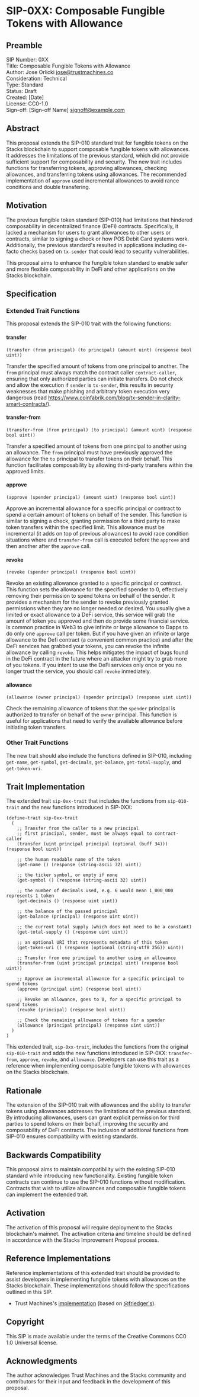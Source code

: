 # SIP-0XX: Composable Fungible Tokens with Allowance

## Preamble

SIP Number: 0XX  
Title: Composable Fungible Tokens with Allowance  
Author: Jose Orlicki <jose@trustmachines.co>  
Consideration: Technical  
Type: Standard  
Status: Draft  
Created: [Date]  
License: CC0-1.0  
Sign-off: [Sign-off Name] <signoff@example.com>  

## Abstract

This proposal extends the SIP-010 standard trait for fungible tokens on the Stacks blockchain to support composable fungible tokens with allowances. It addresses the limitations of the previous standard, which did not provide sufficient support for composability and security. The new trait includes functions for transferring tokens, approving allowances, checking allowances, and transferring tokens using allowances. The recommended implementation of `approve` used incremental allowances to avoid rance conditions and double transfering.

## Motivation

The previous fungible token standard (SIP-010) had limitations that hindered composability in decentralized finance (DeFi) contracts. Specifically, it lacked a mechanism for users to grant allowances to other users or contracts, similar to signing a check or how POS Debit Card systems work. Additionally, the previous standard's resulted in applications including de-facto checks based on `tx-sender` that could lead to security vulnerabilities.

This proposal aims to enhance the fungible token standard to enable safer and more flexible composability in DeFi and other applications on the Stacks blockchain.

## Specification

### Extended Trait Functions

This proposal extends the SIP-010 trait with the following functions:

#### transfer

`(transfer (from principal) (to principal) (amount uint) (response bool uint))`

Transfer the specified amount of tokens from one principal to another. The `from` principal must always match the contract caller `contract-caller`, ensuring that only authorized parties can initiate transfers. Do not check and allow the execution if `sender` is `tx-sender`, this results in security weaknesses that make phishing and arbitrary token execution very dangerous (read https://www.coinfabrik.com/blog/tx-sender-in-clarity-smart-contracts/).

#### transfer-from

`(transfer-from (from principal) (to principal) (amount uint) (response bool uint))`

Transfer a specified amount of tokens from one principal to another using an allowance. The `from` principal must have previously approved the allowance for the `to` principal to transfer tokens on their behalf. This function facilitates composability by allowing third-party transfers within the approved limits.

#### approve

`(approve (spender principal) (amount uint) (response bool uint))`

Approve an incremental allowance for a specific principal or contract to spend a certain amount of tokens on behalf of the sender. This function is similar to signing a check, granting permission for a third party to make token transfers within the specified limit. This allowance must be incremental (it adds on top of previous allowances) to avoid race condition situations where and `transfer-from` call is executed before the `approve` and then another after the `approve` call.

#### revoke

`(revoke (spender principal) (response bool uint))`

Revoke an existing allowance granted to a specific principal or contract. This function sets the allowance for the specified spender to 0, effectively removing their permission to spend tokens on behalf of the sender. It provides a mechanism for the sender to revoke previously granted permissions when they are no longer needed or desired. You usually give a limited or exact allowance to a DeFi service, this service will grab the amount of token you approved and then do provide some financial service. Is common practice in Web3 to give infinite or large allowance to Dapps to do only one `approve` call per token. But if you have given an infinite or large allowance to the Defi contract (a convenient common practice) and after the DeFi services has grabbed your tokens, you can revoke the infinite allowance by calling `revoke`. This helps mitigates the impact of bugs found in the DeFi contract in the future where an attacker might try to grab more of you tokens. If you intent to use the DeFi services only once or you no longer trust the service, you should call `revoke` inmediately.

#### allowance

`(allowance (owner principal) (spender principal) (response uint uint))`

Check the remaining allowance of tokens that the `spender` principal is authorized to transfer on behalf of the `owner` principal. This function is useful for applications that need to verify the available allowance before initiating token transfers.

### Other Trait Functions

The new trait should also include the functions defined in SIP-010, including `get-name`, `get-symbol`, `get-decimals`, `get-balance`, `get-total-supply`, and `get-token-uri`.

## Trait Implementation

The extended trait `sip-0xx-trait` that includes the functions from `sip-010-trait` and the new functions introduced in SIP-0XX:

```clarity
(define-trait sip-0xx-trait
  (
    ;; Transfer from the caller to a new principal
    ;; first principal, sender, must be always equal to contract-caller
    (transfer (uint principal principal (optional (buff 34))) (response bool uint))

    ;; the human readable name of the token
    (get-name () (response (string-ascii 32) uint))

    ;; the ticker symbol, or empty if none
    (get-symbol () (response (string-ascii 32) uint))

    ;; the number of decimals used, e.g. 6 would mean 1_000_000 represents 1 token
    (get-decimals () (response uint uint))

    ;; the balance of the passed principal
    (get-balance (principal) (response uint uint))

    ;; the current total supply (which does not need to be a constant)
    (get-total-supply () (response uint uint))

    ;; an optional URI that represents metadata of this token
    (get-token-uri () (response (optional (string-utf8 256)) uint))

    ;; Transfer from one principal to another using an allowance
    (transfer-from (uint principal principal uint) (response bool uint))

    ;; Approve an incremental allowance for a specific principal to spend tokens
    (approve (principal uint) (response bool uint))

    ;; Revoke an allowance, goes to 0, for a specific principal to spend tokens
    (revoke (principal) (response bool uint))

    ;; Check the remaining allowance of tokens for a spender
    (allowance (principal principal) (response uint uint))
  )
)
```

This extended trait, `sip-0xx-trait`, includes the functions from the original `sip-010-trait` and adds the new functions introduced in SIP-0XX: `transfer-from`, `approve`, `revoke`, and `allowance`. Developers can use this trait as a reference when implementing composable fungible tokens with allowances on the Stacks blockchain.

## Rationale

The extension of the SIP-010 trait with allowances and the ability to transfer tokens using allowances addresses the limitations of the previous standard. By introducing allowances, users can grant explicit permission for third parties to spend tokens on their behalf, improving the security and composability of DeFi contracts. The inclusion of additional functions from SIP-010 ensures compatibility with existing standards.

## Backwards Compatibility

This proposal aims to maintain compatibility with the existing SIP-010 standard while introducing new functionality. Existing fungible token contracts can continue to use the SIP-010 functions without modification. Contracts that wish to utilize allowances and composable fungible tokens can implement the extended trait.

## Activation

The activation of this proposal will require deployment to the Stacks blockchain's mainnet. The activation criteria and timeline should be defined in accordance with the Stacks Improvement Proposal process.

## Reference Implementations

Reference implementations of this extended trait should be provided to assist developers in implementing fungible tokens with allowances on the Stacks blockchain. These implementations should follow the specifications outlined in this SIP.

* Trust Machines's [implementation](https://github.com/Trust-Machines/clarity-smart-contracts/blob/main/contracts/composable-fungible-token.clar) (based on [@friedger's](https://github.com/friedger/clarity-smart-contracts/blob/main/contracts/tokens/fungible-token.clar)).

## Copyright

This SIP is made available under the terms of the Creative Commons CC0 1.0 Universal license.

## Acknowledgments

The author acknowledges Trust Machines and the Stacks community and contributors for their input and feedback in the development of this proposal.


